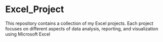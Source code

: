 # Excel_Project
This repository contains a collection of my Excel projects. Each project focuses on different aspects of data analysis, reporting, and visualization using Microsoft Excel
